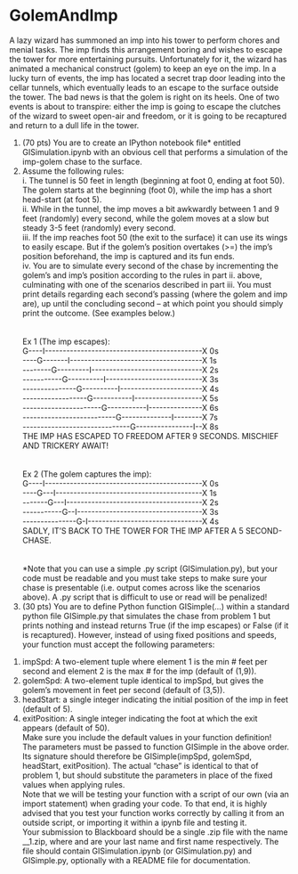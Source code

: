 # GolemAndImp

A lazy wizard has summoned an imp into his tower to perform chores and menial tasks.  The imp finds this arrangement boring and wishes to escape the tower for more entertaining pursuits.   Unfortunately for it, the wizard has animated a mechanical construct (golem) to keep an eye on the imp.  In a lucky turn of events, the imp has located a secret trap door leading into the cellar tunnels, which eventually leads to an escape to the surface outside the tower.   The bad news is that the golem is right on its heels.  One of two events is about to transpire: either the imp is going to escape the clutches of the wizard to sweet open-air and freedom, or it is going to be recaptured and return to a dull life in the tower.<br>
1) (70 pts) You are to create an IPython notebook file* entitled GISimulation.ipynb with an obvious cell that performs a simulation of the imp-golem chase to the surface. <br>
2)  Assume the following rules:<br>
i. The tunnel is 50 feet in length (beginning at foot 0, ending at foot 50).  The golem starts at the beginning (foot 0), while the imp has a short head-start (at foot 5).<br>
ii. While in the tunnel, the imp moves a bit awkwardly between 1 and 9 feet (randomly) every second, while the golem moves at a slow but steady 3-5 feet (randomly) every second.<br>
iii. If the imp reaches foot 50 (the exit to the surface) it can use its wings to easily escape.  But if the golem’s position overtakes (>=) the imp’s position beforehand, the imp is captured and its fun ends.<br>
iv. You are to simulate every second of the chase by incrementing the golem’s and imp’s position according to the rules in part ii. above, culminating with one of the scenarios described in part iii.  You must print details regarding each second’s passing (where the golem and imp are), up until the concluding second – at which point you should simply print the outcome. (See examples below.)<br>
<br><br>
Ex 1 (The imp escapes):<br>
G----I--------------------------------------------X	0s<br>
----G-------I-------------------------------------X	1s<br>
--------G---------I-------------------------------X	2s<br>
-----------G----------I---------------------------X	3s<br>
---------------G----------I-----------------------X	4s<br>
------------------G-----------I-------------------X	5s<br>
----------------------G-----------I---------------X	6s<br>
--------------------------G--------------I--------X	7s<br>
------------------------------G----------------I--X	8s<br>
THE IMP HAS ESCAPED TO FREEDOM AFTER 9 SECONDS.  MISCHIEF AND TRICKERY AWAIT!<br>
<br><br>
Ex 2 (The golem captures the imp):<br>
G----I--------------------------------------------X	0s<br>
----G---I-----------------------------------------X	1s<br>
-------G---I--------------------------------------X	2s<br>
-----------G--I-----------------------------------X	3s<br>
---------------G-I--------------------------------X	4s<br>
SADLY, IT’S BACK TO THE TOWER FOR THE IMP AFTER A 5 SECOND-CHASE.<br>
<br><br>
*Note that you can use a simple .py script (GISimulation.py), but your code must be readable and you must take steps to make sure your chase is presentable (i.e. output comes across like the scenarios above). A .py script that is difficult to use or read will be penalized!<br>
2) (30 pts) You are to define Python function GISimple(…) within a standard python file GISimple.py that simulates the chase from problem 1 but prints nothing and instead returns True (if the imp escapes) or False (if it is recaptured).  However, instead of using fixed positions and speeds, your function must accept the following parameters:<br>
1. impSpd: A two-element tuple where element 1 is the min # feet per second and element 2 is the max # for the imp (default of (1,9)).<br>
2. golemSpd: A two-element tuple identical to impSpd, but gives the golem’s movement in feet per second (default of (3,5)).<br>
3. headStart: a single integer indicating the initial position of the imp in feet (default of 5).<br>
4. exitPosition: A single integer indicating the foot at which the exit appears (default of 50). <br>
Make sure you include the default values in your function definition!<br>
The parameters must be passed to function GISimple in the above order.  Its signature should therefore be GISimple(impSpd, golemSpd, headStart, exitPosition).  The actual “chase” is identical to that of problem 1, but should substitute the parameters in place of the fixed values when applying rules.<br>
Note that we will be testing your function with a script of our own (via an import statement) when grading your code.  To that end, it is highly advised that you test your function works correctly by calling it from an outside script, or importing it within a ipynb file and testing it. <br>
Your submission to Blackboard should be a single .zip file with the name <LN>_<FN>_1.zip, where <LN> and <FN> are your last name and first name respectively.  The file should contain GISimulation.ipynb (or GISimulation.py) and GISimple.py, optionally with a README file for documentation.  <br> 
